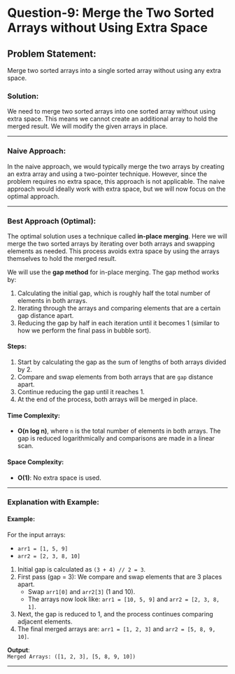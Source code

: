 # Question-9: Merge the Two Sorted Arrays without Using Extra Space

## Problem Statement:
Merge two sorted arrays into a single sorted array without using any extra space.

### **Solution:**

We need to merge two sorted arrays into one sorted array without using extra space. This means we cannot create an additional array to hold the merged result. We will modify the given arrays in place.

---

### **Naive Approach:**

In the naive approach, we would typically merge the two arrays by creating an extra array and using a two-pointer technique. However, since the problem requires no extra space, this approach is not applicable. The naive approach would ideally work with extra space, but we will now focus on the optimal approach.

---

### **Best Approach (Optimal):**

The optimal solution uses a technique called **in-place merging**. Here we will merge the two sorted arrays by iterating over both arrays and swapping elements as needed. This process avoids extra space by using the arrays themselves to hold the merged result.

We will use the **gap method** for in-place merging. The gap method works by:
1. Calculating the initial gap, which is roughly half the total number of elements in both arrays.
2. Iterating through the arrays and comparing elements that are a certain gap distance apart.
3. Reducing the gap by half in each iteration until it becomes 1 (similar to how we perform the final pass in bubble sort).

#### **Steps:**
1. Start by calculating the gap as the sum of lengths of both arrays divided by 2.
2. Compare and swap elements from both arrays that are `gap` distance apart.
3. Continue reducing the gap until it reaches 1.
4. At the end of the process, both arrays will be merged in place.

#### **Time Complexity:**
- **O(n log n)**, where `n` is the total number of elements in both arrays. The gap is reduced logarithmically and comparisons are made in a linear scan.

#### **Space Complexity:**
- **O(1)**: No extra space is used.

---

### **Explanation with Example:**

#### **Example:**

For the input arrays:
- `arr1 = [1, 5, 9]`
- `arr2 = [2, 3, 8, 10]`

1. Initial gap is calculated as `(3 + 4) // 2 = 3`.
2. First pass (gap = 3): We compare and swap elements that are 3 places apart.
   - Swap `arr1[0]` and `arr2[3]` (1 and 10).
   - The arrays now look like: `arr1 = [10, 5, 9]` and `arr2 = [2, 3, 8, 1]`.
3. Next, the gap is reduced to 1, and the process continues comparing adjacent elements.
4. The final merged arrays are: `arr1 = [1, 2, 3]` and `arr2 = [5, 8, 9, 10]`.

**Output**:  
`Merged Arrays: ([1, 2, 3], [5, 8, 9, 10])`

---



